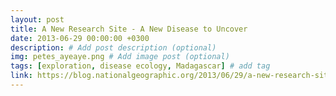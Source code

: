 ```yaml
---
layout: post
title: A New Research Site - A New Disease to Uncover
date: 2013-06-29 00:00:00 +0300
description: # Add post description (optional)
img: petes_ayeaye.png # Add image post (optional)
tags: [exploration, disease ecology, Madagascar] # add tag
link: https://blog.nationalgeographic.org/2013/06/29/a-new-research-site-a-new-disease-to-uncover
---
```


